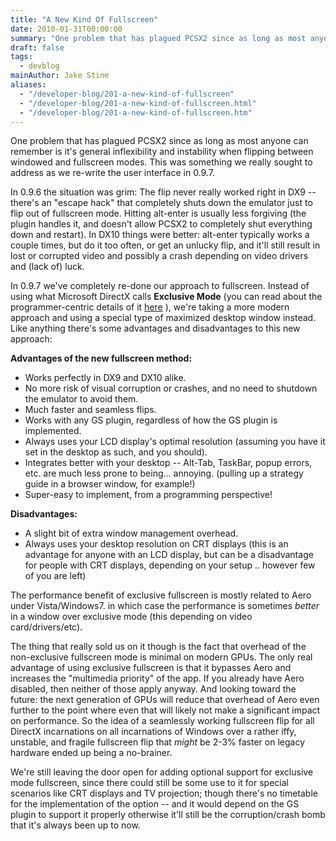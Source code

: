 ```yaml
---
title: "A New Kind Of Fullscreen"
date: 2010-01-31T00:00:00
summary: "One problem that has plagued PCSX2 since as long as most anyone can remember is it's general inflexibility and instability when flipping between windowed and fullscreen modes"
draft: false
tags:
  - devblog
mainAuthor: Jake Stine
aliases:
  - "/developer-blog/201-a-new-kind-of-fullscreen"
  - "/developer-blog/201-a-new-kind-of-fullscreen.html"
  - "/developer-blog/201-a-new-kind-of-fullscreen.htm"
---
```


One problem that has plagued PCSX2 since as long as most anyone can
remember is it's general inflexibility and instability when flipping
between windowed and fullscreen modes. This was something we really
sought to address as we re-write the user interface in 0.9.7.

In 0.9.6 the situation was grim: The flip never really worked right in
DX9 -- there's an "escape hack" that completely shuts down the emulator
just to flip out of fullscreen mode. Hitting alt-enter is usually less
forgiving (the plugin handles it, and doesn't allow PCSX2 to completely
shut everything down and restart). In DX10 things were better: alt-enter
typically works a couple times, but do it too often, or get an unlucky
flip, and it'll still result in lost or corrupted video and possibly a
crash depending on video drivers and (lack of) luck.

In 0.9.7 we've completely re-done our approach to fullscreen. Instead of
using what Microsoft DirectX calls **Exclusive Mode** (you can read
about the programmer-centric details of it
[here](http://msdn.microsoft.com/en-us/library/ee417025.aspx) ), we're
taking a more modern approach and using a special type of maximized
desktop window instead. Like anything there's some advantages and
disadvantages to this new approach:

**Advantages of the new fullscreen method:**

-   Works perfectly in DX9 and DX10 alike.
-   No more risk of visual corruption or crashes, and no need to
    shutdown the emulator to avoid them.
-   Much faster and seamless flips.
-   Works with any GS plugin, regardless of how the GS plugin is
    implemented.
-   Always uses your LCD display's optimal resolution (assuming you have
    it set in the desktop as such, and you should).
-   Integrates better with your desktop -- Alt-Tab, TaskBar, popup
    errors, etc. are much less prone to being... annoying. (pulling up a
    strategy guide in a browser window, for example!)
-   Super-easy to implement, from a programming perspective!


**Disadvantages:**

-   A slight bit of extra window management overhead.
-   Always uses your desktop resolution on CRT displays (this is an
    advantage for anyone with an LCD display, but can be a disadvantage
    for people with CRT displays, depending on your setup .. however few
    of you are left)


The performance benefit of exclusive fullscreen is mostly related to
Aero under Vista/Windows7. in which case the performance is sometimes
*better* in a window over exclusive mode (this depending on video
card/drivers/etc).

The thing that really sold us on it though is the fact that overhead of
the non-exclusive fullscreen mode is minimal on modern GPUs. The only
real advantage of using exclusive fullscreen is that it bypasses Aero
and increases the "multimedia priority" of the app. If you already have
Aero disabled, then neither of those apply anyway. And looking toward
the future: the next generation of GPUs will reduce that overhead of
Aero even further to the point where even that will likely not make a
significant impact on performance. So the idea of a seamlessly working
fullscreen flip for all DirectX incarnations on all incarnations of
Windows over a rather iffy, unstable, and fragile fullscreen flip that
*might* be 2-3% faster on legacy hardware ended up being a no-brainer.

We're still leaving the door open for adding optional support for
exclusive mode fullscreen, since there could still be some use to it for
special scenarios like CRT displays and TV projection; though there's no
timetable for the implementation of the option -- and it would depend on
the GS plugin to support it properly otherwise it'll still be the
corruption/crash bomb that it's always been up to now.
